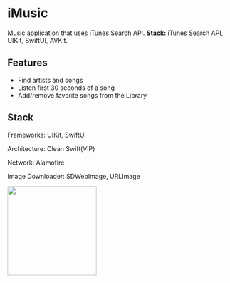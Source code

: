 # iMusic


Music application that uses iTunes Search API. 
**Stack:** iTunes Search API, UIKit, SwiftUI, AVKit.

## Features

- Find artists and songs
- Listen first 30 seconds of a song
- Add/remove favorite songs from the Library

## Stack
Frameworks: UIKit, SwiftUI 

Architecture: Clean Swift(VIP)

Network: Alamofire

Image Downloader: SDWebImage, URLImage

<img src="https://github.com/KirichenkoDmitry/iMusic/blob/main/imusic_s8t6gQ3o_SNVW.gif" width="200">

